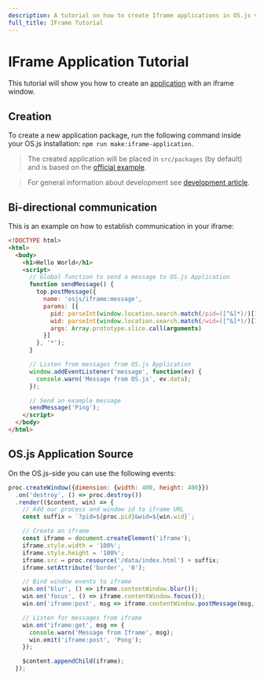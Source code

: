 ```yaml
---
description: A tutorial on how to create Iframe applications in OS.js v3
full_title: IFrame Tutorial
---
```


# IFrame Application Tutorial

This tutorial will show you how to create an [application](../application/README.md) with an iframe window.

## Creation

To create a new application package, run the following command inside your OS.js installation: `npm run make:iframe-application`.

> The created application will be placed in `src/packages` (by default) and is based on the [official example](https://github.com/os-js/osjs-example-iframe-application).

<!-- -->

> For general information about development see [development article](../../development/README.md).

## Bi-directional communication

This is an example on how to establish communication in your iframe:

```html
<!DOCTYPE html>
<html>
  <body>
    <h1>Hello World</h1>
    <script>
      // Global function to send a message to OS.js Application
      function sendMessage() {
        top.postMessage({
          name: 'osjs/iframe:message',
          params: [{
            pid: parseInt(window.location.search.match(/pid=([^&]*)/)[1], 10),
            wid: parseInt(window.location.search.match(/wid=([^&]*)/)[1], 10),
            args: Array.prototype.slice.call(arguments)
          }]
        }, '*');
      }

      // Listen from messages from OS.js Application
      window.addEventListener('message', function(ev) {
        console.warn('Message from OS.js', ev.data);
      });

      // Send an example message
      sendMessage('Ping');
    </script>
  </body>
</html>
```

## OS.js Application Source

On the OS.js-side you can use the following events:

```javascript
proc.createWindow({dimension: {width: 400, height: 400}})
  .on('destroy', () => proc.destroy())
  .render(($content, win) => {
    // Add our process and window id to iframe URL
    const suffix = `?pid=${proc.pid}&wid=${win.wid}`;

    // Create an iframe
    const iframe = document.createElement('iframe');
    iframe.style.width = '100%';
    iframe.style.height = '100%';
    iframe.src = proc.resource('/data/index.html') + suffix;
    iframe.setAttribute('border', '0');

    // Bind window events to iframe
    win.on('blur', () => iframe.contentWindow.blur());
    win.on('focus', () => iframe.contentWindow.focus());
    win.on('iframe:post', msg => iframe.contentWindow.postMessage(msg, window.location.href));

    // Listen for messages from iframe
    win.on('iframe:get', msg => {
      console.warn('Message from Iframe', msg);
      win.emit('iframe:post', 'Pong');
    });

    $content.appendChild(iframe);
  });
```
